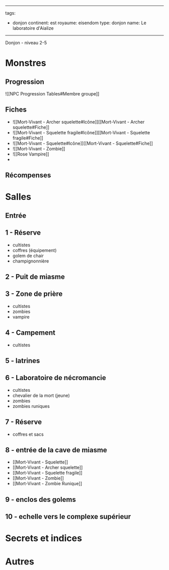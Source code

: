 
---
tags:
  - donjon
continent: est
royaume: eisendom
type: donjon
name: Le laboratoire d'Aialize
---

Donjon - niveau 2-5


# Monstres


## Progression
![[NPC Progression Tables#Membre groupe]]

## Fiches
- ![[Mort-Vivant - Archer squelette#Icône]][[Mort-Vivant - Archer squelette#Fiche]]
- ![[Mort-Vivant - Squelette fragile#Icône]][[Mort-Vivant - Squelette fragile#Fiche]]
- ![[Mort-Vivant - Squelette#Icône]][[Mort-Vivant - Squelette#Fiche]]
- ![[Mort-Vivant - Zombie]]
- ![[Rose Vampire]]
- 

## Récompenses

# Salles
## Entrée

## 1 - Réserve
- cultistes
- coffres (équipement)
- golem de chair
- champignonnière

## 2 - Puit de miasme

## 3 - Zone de prière
- cultistes
- zombies
- vampire

## 4 - Campement
- cultistes

## 5 - latrines

## 6 - Laboratoire de nécromancie
- cultistes
- chevalier de la mort (jeune)
- zombies
- zombies runiques

## 7 - Réserve
- coffres et sacs 

## 8 - entrée de la cave de miasme
- [[Mort-Vivant - Squelette]]
- [[Mort-Vivant - Archer squelette]]
- [[Mort-Vivant - Squelette fragile]]
- [[Mort-Vivant - Zombie]]
- [[Mort-Vivant - Zombie Runique]]

## 9 - enclos des golems

## 10 - echelle vers le complexe supérieur

# Secrets et indices

# Autres

